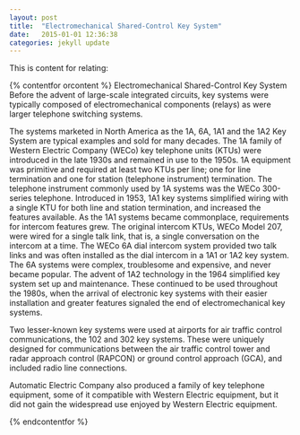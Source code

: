 ```yaml
---
layout: post
title:  "Electromechanical Shared-Control Key System"
date:   2015-01-01 12:36:38
categories: jekyll update
---
```

This is content for relating:





{% contentfor orcontent %}
Electromechanical Shared-Control Key System
Before the advent of large-scale integrated circuits, key systems were typically composed of electromechanical components (relays) as were larger telephone switching systems.

The systems marketed in North America as the 1A, 6A, 1A1 and the 1A2 Key System are typical examples and sold for many decades. The 1A family of Western Electric Company (WECo) key telephone units (KTUs) were introduced in the late 1930s and remained in use to the 1950s. 1A equipment was primitive and required at least two KTUs per line; one for line termination and one for station (telephone instrument) termination. The telephone instrument commonly used by 1A systems was the WECo 300-series telephone. Introduced in 1953, 1A1 key systems simplified wiring with a single KTU for both line and station termination, and increased the features available. As the 1A1 systems became commonplace, requirements for intercom features grew. The original intercom KTUs, WECo Model 207, were wired for a single talk link, that is, a single conversation on the intercom at a time. The WECo 6A dial intercom system provided two talk links and was often installed as the dial intercom in a 1A1 or 1A2 key system. The 6A systems were complex, troublesome and expensive, and never became popular. The advent of 1A2 technology in the 1964 simplified key system set up and maintenance. These continued to be used throughout the 1980s, when the arrival of electronic key systems with their easier installation and greater features signaled the end of electromechanical key systems.

Two lesser-known key systems were used at airports for air traffic control communications, the 102 and 302 key systems. These were uniquely designed for communications between the air traffic control tower and radar approach control (RAPCON) or ground control approach (GCA), and included radio line connections.

Automatic Electric Company also produced a family of key telephone equipment, some of it compatible with Western Electric equipment, but it did not gain the widespread use enjoyed by Western Electric equipment.

{% endcontentfor %}

